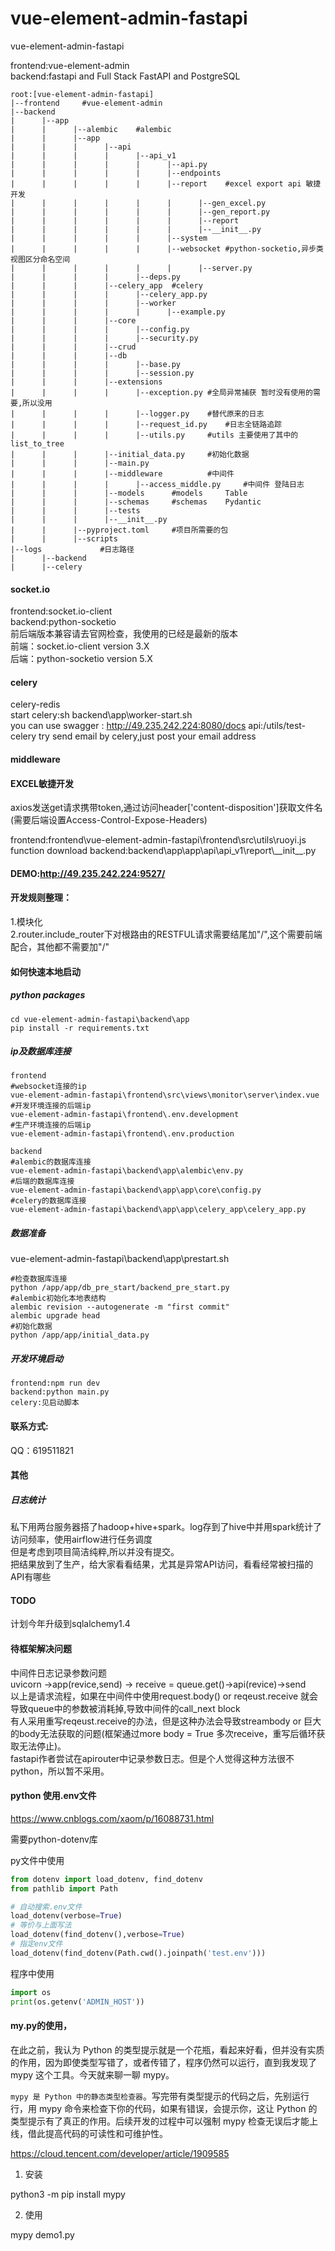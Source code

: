 # vue-element-admin-fastapi
vue-element-admin-fastapi
  
frontend:vue-element-admin  
backend:fastapi and Full Stack FastAPI and PostgreSQL

```
root:[vue-element-admin-fastapi]
|--frontend		#vue-element-admin
|--backend
|      |--app
|      |      |--alembic	#alembic
|      |      |--app
|      |      |      |--api
|      |      |      |      |--api_v1
|      |      |      |      |      |--api.py
|      |      |      |      |      |--endpoints
|      |      |      |      |      |--report	#excel export api 敏捷开发 
|      |      |      |      |      |      |--gen_excel.py
|      |      |      |      |      |      |--gen_report.py
|      |      |      |      |      |      |--report
|      |      |      |      |      |      |--__init__.py
|      |      |      |      |      |--system
|      |      |      |      |      |--websocket	#python-socketio,异步类视图区分命名空间
|      |      |      |      |      |      |--server.py
|      |      |      |      |--deps.py
|      |      |      |--celery_app	#celery
|      |      |      |      |--celery_app.py
|      |      |      |      |--worker
|      |      |      |      |      |--example.py
|      |      |      |--core
|      |      |      |      |--config.py
|      |      |      |      |--security.py
|      |      |      |--crud
|      |      |      |--db
|      |      |      |      |--base.py
|      |      |      |      |--session.py
|      |      |      |--extensions
|      |      |      |      |--exception.py	#全局异常捕获 暂时没有使用的需要,所以没用
|      |      |      |      |--logger.py	#替代原来的日志
|      |      |      |      |--request_id.py	#日志全链路追踪
|      |      |      |      |--utils.py		#utils 主要使用了其中的list_to_tree
|      |      |      |--initial_data.py		#初始化数据
|      |      |      |--main.py
|      |      |      |--middleware			#中间件
|      |      |      |      |--access_middle.py		#中间件 登陆日志
|      |      |      |--models		#models 	Table
|      |      |      |--schemas		#schemas	Pydantic
|      |      |      |--tests
|      |      |      |--__init__.py
|      |      |--pyproject.toml		#项目所需要的包
|      |      |--scripts
|--logs				#日志路径
|      |--backend
|      |--celery
```
#### socket.io
frontend:socket.io-client  
backend:python-socketio  
前后端版本兼容请去官网检查，我使用的已经是最新的版本  
前端：socket.io-client version 3.X  
后端：python-socketio  version 5.X  

#### celery
celery-redis  
start celery:sh backend\app\worker-start.sh   
you can use swagger : http://49.235.242.224:8080/docs  api:/utils/test-celery  try send email by celery,just post your email address

#### middleware


#### EXCEL敏捷开发
axios发送get请求携带token,通过访问header['content-disposition']获取文件名(需要后端设置Access-Control-Expose-Headers)

frontend:frontend\vue-element-admin-fastapi\frontend\src\utils\ruoyi.js   function download
backend:backend\app\app\api\api_v1\report\\_\_init\_\_.py



#### DEMO:http://49.235.242.224:9527/ 



#### 开发规则整理：  
1.模块化  
2.router.include_router下对根路由的RESTFUL请求需要结尾加"/",这个需要前端配合，其他都不需要加"/"


#### 如何快速本地启动
##### python packages
```
cd vue-element-admin-fastapi\backend\app
pip install -r requirements.txt
```
##### ip及数据库连接
```
frontend
#websocket连接的ip
vue-element-admin-fastapi\frontend\src\views\monitor\server\index.vue 
#开发环境连接的后端ip
vue-element-admin-fastapi\frontend\.env.development	
#生产环境连接的后端ip
vue-element-admin-fastapi\frontend\.env.production	

backend
#alembic的数据库连接
vue-element-admin-fastapi\backend\app\alembic\env.py
#后端的数据库连接
vue-element-admin-fastapi\backend\app\app\core\config.py
#celery的数据库连接
vue-element-admin-fastapi\backend\app\app\celery_app\celery_app.py
```
##### 数据准备
vue-element-admin-fastapi\backend\app\prestart.sh
```
#检查数据库连接
python /app/app/db_pre_start/backend_pre_start.py
#alembic初始化本地表结构
alembic revision --autogenerate -m "first commit"
alembic upgrade head
#初始化数据
python /app/app/initial_data.py
```
##### 开发环境启动
```
frontend:npm run dev
backend:python main.py
celery:见启动脚本
```


#### 联系方式:
QQ：619511821

#### 其他
##### 日志统计
私下用两台服务器搭了hadoop+hive+spark。log存到了hive中并用spark统计了访问频率，使用airflow进行任务调度  
但是考虑到项目简洁纯粹,所以并没有提交。  
把结果放到了生产，给大家看看结果，尤其是异常API访问，看看经常被扫描的API有哪些

#### TODO
计划今年升级到sqlalchemy1.4

#### 待框架解决问题
中间件日志记录参数问题  
uvicorn ->app(revice,send) -> receive = queue.get()->api(revice)->send  
以上是请求流程，如果在中间件中使用request.body() or reqeust.receive 就会导致queue中的参数被消耗掉,导致中间件的call_next block  
有人采用重写reqeust.receive的办法，但是这种办法会导致streambody or 巨大的body无法获取的问题(框架通过more body = True 多次receive，重写后循环获取无法停止)。  
fastapi作者尝试在apirouter中记录参数日志。但是个人觉得这种方法很不python，所以暂不采用。  

#### python 使用.env文件
https://www.cnblogs.com/xaom/p/16088731.html

需要python-dotenv库

py文件中使用
```python
from dotenv import load_dotenv, find_dotenv
from pathlib import Path

# 自动搜索.env文件
load_dotenv(verbose=True)
# 等价与上面写法
load_dotenv(find_dotenv(),verbose=True)
# 指定env文件
load_dotenv(find_dotenv(Path.cwd().joinpath('test.env')))
```
程序中使用
```python
import os
print(os.getenv('ADMIN_HOST'))
```
#### my.py的使用，

在此之前，我认为 Python 的类型提示就是一个花瓶，看起来好看，但并没有实质的作用，因为即使类型写错了，或者传错了，程序仍然可以运行，直到我发现了 mypy 这个工具。今天就来聊一聊 mypy。

`mypy 是 Python 中的静态类型检查器`。写完带有类型提示的代码之后，先别运行行，用 mypy 命令来检查下你的代码，如果有错误，会提示你，这让 Python 的类型提示有了真正的作用。后续开发的过程中可以强制 mypy 检查无误后才能上线，借此提高代码的可读性和可维护性。

https://cloud.tencent.com/developer/article/1909585

1. 安装

python3 -m pip install mypy

2. 使用

mypy demo1.py


